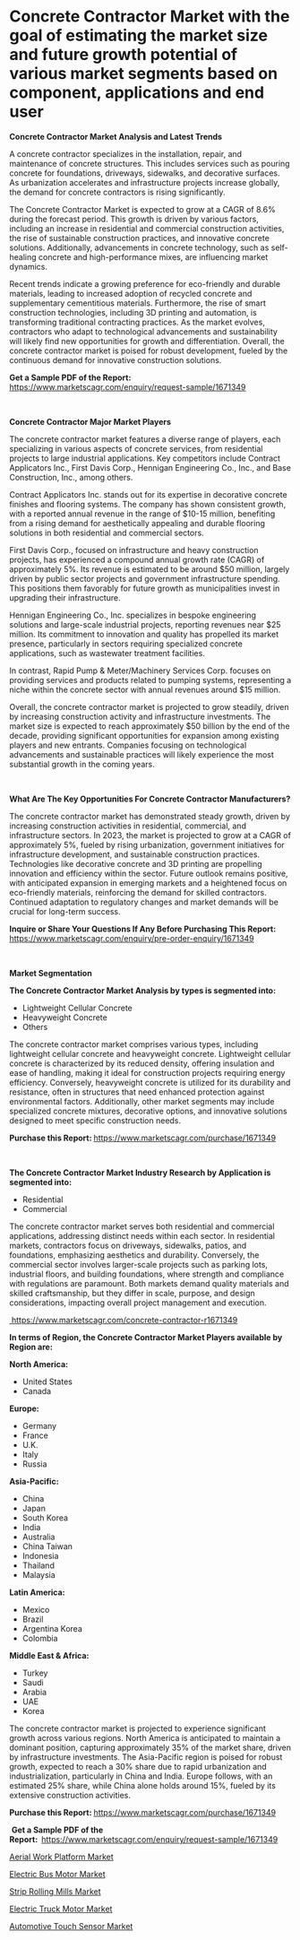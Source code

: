 <p><h1>Concrete Contractor Market with the goal of estimating the market size and future growth potential of various market segments based on component, applications and end user</h1></p><p><strong>Concrete Contractor Market Analysis and Latest Trends</strong></p>
<p><p>A concrete contractor specializes in the installation, repair, and maintenance of concrete structures. This includes services such as pouring concrete for foundations, driveways, sidewalks, and decorative surfaces. As urbanization accelerates and infrastructure projects increase globally, the demand for concrete contractors is rising significantly.</p><p>The Concrete Contractor Market is expected to grow at a CAGR of 8.6% during the forecast period. This growth is driven by various factors, including an increase in residential and commercial construction activities, the rise of sustainable construction practices, and innovative concrete solutions. Additionally, advancements in concrete technology, such as self-healing concrete and high-performance mixes, are influencing market dynamics. </p><p>Recent trends indicate a growing preference for eco-friendly and durable materials, leading to increased adoption of recycled concrete and supplementary cementitious materials. Furthermore, the rise of smart construction technologies, including 3D printing and automation, is transforming traditional contracting practices. As the market evolves, contractors who adapt to technological advancements and sustainability will likely find new opportunities for growth and differentiation. Overall, the concrete contractor market is poised for robust development, fueled by the continuous demand for innovative construction solutions.</p></p>
<p><strong>Get a Sample PDF of the Report:&nbsp;</strong> <a href="https://www.marketscagr.com/enquiry/request-sample/1671349?utm_campaign=1332&utm_medium=2&utm_source=Github&utm_content=ia&utm_term=19102024&utm_id=concrete-contractor">https://www.marketscagr.com/enquiry/request-sample/1671349</a></p>
<p>&nbsp;</p>
<p><strong>Concrete Contractor Major Market Players</strong></p>
<p><p>The concrete contractor market features a diverse range of players, each specializing in various aspects of concrete services, from residential projects to large industrial applications. Key competitors include Contract Applicators Inc., First Davis Corp., Hennigan Engineering Co., Inc., and Base Construction, Inc., among others.</p><p>Contract Applicators Inc. stands out for its expertise in decorative concrete finishes and flooring systems. The company has shown consistent growth, with a reported annual revenue in the range of $10-15 million, benefiting from a rising demand for aesthetically appealing and durable flooring solutions in both residential and commercial sectors.</p><p>First Davis Corp., focused on infrastructure and heavy construction projects, has experienced a compound annual growth rate (CAGR) of approximately 5%. Its revenue is estimated to be around $50 million, largely driven by public sector projects and government infrastructure spending. This positions them favorably for future growth as municipalities invest in upgrading their infrastructure.</p><p>Hennigan Engineering Co., Inc. specializes in bespoke engineering solutions and large-scale industrial projects, reporting revenues near $25 million. Its commitment to innovation and quality has propelled its market presence, particularly in sectors requiring specialized concrete applications, such as wastewater treatment facilities. </p><p>In contrast, Rapid Pump & Meter/Machinery Services Corp. focuses on providing services and products related to pumping systems, representing a niche within the concrete sector with annual revenues around $15 million.</p><p>Overall, the concrete contractor market is projected to grow steadily, driven by increasing construction activity and infrastructure investments. The market size is expected to reach approximately $50 billion by the end of the decade, providing significant opportunities for expansion among existing players and new entrants. Companies focusing on technological advancements and sustainable practices will likely experience the most substantial growth in the coming years.</p></p>
<p>&nbsp;</p>
<p><strong>What Are The Key Opportunities For Concrete Contractor Manufacturers?</strong></p>
<p><p>The concrete contractor market has demonstrated steady growth, driven by increasing construction activities in residential, commercial, and infrastructure sectors. In 2023, the market is projected to grow at a CAGR of approximately 5%, fueled by rising urbanization, government initiatives for infrastructure development, and sustainable construction practices. Technologies like decorative concrete and 3D printing are propelling innovation and efficiency within the sector. Future outlook remains positive, with anticipated expansion in emerging markets and a heightened focus on eco-friendly materials, reinforcing the demand for skilled contractors. Continued adaptation to regulatory changes and market demands will be crucial for long-term success.</p></p>
<p><strong>Inquire or Share Your Questions If Any Before Purchasing This Report:</strong> <a href="https://www.marketscagr.com/enquiry/pre-order-enquiry/1671349?utm_campaign=1332&utm_medium=2&utm_source=Github&utm_content=ia&utm_term=19102024&utm_id=concrete-contractor">https://www.marketscagr.com/enquiry/pre-order-enquiry/1671349</a></p>
<p>&nbsp;</p>
<p><strong>Market Segmentation</strong></p>
<p><strong>The Concrete Contractor Market Analysis by types is segmented into:</strong></p>
<p><ul><li>Lightweight Cellular Concrete</li><li>Heavyweight Concrete</li><li>Others</li></ul></p>
<p><p>The concrete contractor market comprises various types, including lightweight cellular concrete and heavyweight concrete. Lightweight cellular concrete is characterized by its reduced density, offering insulation and ease of handling, making it ideal for construction projects requiring energy efficiency. Conversely, heavyweight concrete is utilized for its durability and resistance, often in structures that need enhanced protection against environmental factors. Additionally, other market segments may include specialized concrete mixtures, decorative options, and innovative solutions designed to meet specific construction needs.</p></p>
<p><strong>Purchase this Report:&nbsp;</strong><a href="https://www.marketscagr.com/purchase/1671349?utm_campaign=1332&utm_medium=2&utm_source=Github&utm_content=ia&utm_term=19102024&utm_id=concrete-contractor">https://www.marketscagr.com/purchase/1671349</a></p>
<p>&nbsp;</p>
<p><strong>The Concrete Contractor Market Industry Research by Application is segmented into:</strong></p>
<p><ul><li>Residential</li><li>Commercial</li></ul></p>
<p><p>The concrete contractor market serves both residential and commercial applications, addressing distinct needs within each sector. In residential markets, contractors focus on driveways, sidewalks, patios, and foundations, emphasizing aesthetics and durability. Conversely, the commercial sector involves larger-scale projects such as parking lots, industrial floors, and building foundations, where strength and compliance with regulations are paramount. Both markets demand quality materials and skilled craftsmanship, but they differ in scale, purpose, and design considerations, impacting overall project management and execution.</p></p>
<p><a href="https://www.marketscagr.com/concrete-contractor-r1671349?utm_campaign=1332&utm_medium=2&utm_source=Github&utm_content=ia&utm_term=19102024&utm_id=concrete-contractor">&nbsp;https://www.marketscagr.com/concrete-contractor-r1671349</a></p>
<p><strong>In terms of Region, the Concrete Contractor Market Players available by Region are:</strong></p>
<p>
    <p> <strong> North America: </strong>
        <ul>
            <li>United States</li>
            <li>Canada</li>
        </ul>
        </p> 
    <p> <strong> Europe: </strong>
        <ul>
            <li>Germany</li>
            <li>France</li>
            <li>U.K.</li>
            <li>Italy</li>
            <li>Russia</li>
        </ul>
        </p> 
    <p> <strong> Asia-Pacific: </strong>
        <ul>
            <li>China</li>
            <li>Japan</li>
            <li>South Korea</li>
            <li>India</li>
            <li>Australia</li>
            <li>China Taiwan</li>
            <li>Indonesia</li>
            <li>Thailand</li>
            <li>Malaysia</li>
        </ul>
        </p> 
    <p> <strong> Latin America: </strong>
        <ul>
            <li>Mexico</li>
            <li>Brazil</li>
            <li>Argentina Korea</li>
            <li>Colombia</li>
        </ul>
        </p> 
    <p> <strong> Middle East & Africa: </strong>
        <ul>
            <li>Turkey</li>
            <li>Saudi</li>
            <li>Arabia</li>
            <li>UAE</li>
            <li>Korea</li>
        </ul>
    </p>
    </p>
<p><p>The concrete contractor market is projected to experience significant growth across various regions. North America is anticipated to maintain a dominant position, capturing approximately 35% of the market share, driven by infrastructure investments. The Asia-Pacific region is poised for robust growth, expected to reach a 30% share due to rapid urbanization and industrialization, particularly in China and India. Europe follows, with an estimated 25% share, while China alone holds around 15%, fueled by its extensive construction activities.</p></p>
<p><strong>Purchase this Report: </strong><a href="https://www.marketscagr.com/purchase/1671349?utm_campaign=1332&utm_medium=2&utm_source=Github&utm_content=ia&utm_term=19102024&utm_id=concrete-contractor">https://www.marketscagr.com/purchase/1671349</a></p>
<p>&nbsp;<strong>Get a Sample PDF of the Report:&nbsp;&nbsp;</strong><a href="https://www.marketscagr.com/enquiry/request-sample/1671349?utm_campaign=1332&utm_medium=2&utm_source=Github&utm_content=ia&utm_term=19102024&utm_id=concrete-contractor">https://www.marketscagr.com/enquiry/request-sample/1671349</a></p>
<p><strong></strong></p>
<p><p><a href="https://www.linkedin.com/pulse/digital-transformation-aerial-work-platform-industry-market-smefc?utm_campaign=1332&utm_medium=2&utm_source=Github&utm_content=ia&utm_term=19102024&utm_id=concrete-contractor">Aerial Work Platform Market</a></p><p><a href="https://www.linkedin.com/pulse/emerging-trends-electric-bus-motor-market-global-outlook-future-ugb3c?utm_campaign=1332&utm_medium=2&utm_source=Github&utm_content=ia&utm_term=19102024&utm_id=concrete-contractor">Electric Bus Motor Market</a></p><p><a href="https://issuu.com/reportprime-2/docs/strip-rolling-mills-market-size-203_a455ff6cb85ed5?utm_campaign=1332&utm_medium=2&utm_source=Github&utm_content=ia&utm_term=19102024&utm_id=concrete-contractor">Strip Rolling Mills Market</a></p><p><a href="https://www.linkedin.com/pulse/electric-truck-motor-market-size-share-growth-analysis-type-tesyc?utm_campaign=1332&utm_medium=2&utm_source=Github&utm_content=ia&utm_term=19102024&utm_id=concrete-contractor">Electric Truck Motor Market</a></p><p><a href="https://github.com/luckyshygirl/Market-Research-Report-List-6/blob/main/automotive-touch-sensor-market.md?utm_campaign=1332&utm_medium=2&utm_source=Github&utm_content=ia&utm_term=19102024&utm_id=concrete-contractor">Automotive Touch Sensor Market</a></p></p>